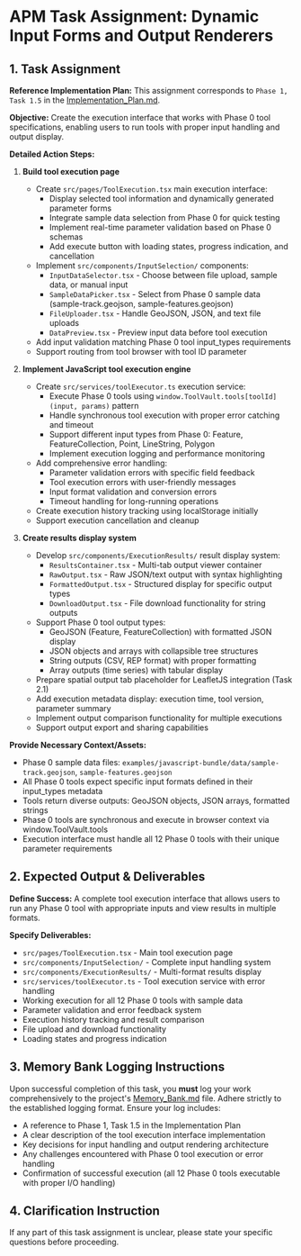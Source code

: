 # APM Task Assignment: Dynamic Input Forms and Output Renderers

## 1. Task Assignment

**Reference Implementation Plan:** This assignment corresponds to `Phase 1, Task 1.5` in the [Implementation_Plan.md](../../Implementation_Plan.md).

**Objective:** Create the execution interface that works with Phase 0 tool specifications, enabling users to run tools with proper input handling and output display.

**Detailed Action Steps:**

1. **Build tool execution page**
   - Create `src/pages/ToolExecution.tsx` main execution interface:
     - Display selected tool information and dynamically generated parameter forms
     - Integrate sample data selection from Phase 0 for quick testing
     - Implement real-time parameter validation based on Phase 0 schemas
     - Add execute button with loading states, progress indication, and cancellation
   - Implement `src/components/InputSelection/` components:
     - `InputDataSelector.tsx` - Choose between file upload, sample data, or manual input
     - `SampleDataPicker.tsx` - Select from Phase 0 sample data (sample-track.geojson, sample-features.geojson)
     - `FileUploader.tsx` - Handle GeoJSON, JSON, and text file uploads
     - `DataPreview.tsx` - Preview input data before tool execution
   - Add input validation matching Phase 0 tool input_types requirements
   - Support routing from tool browser with tool ID parameter

2. **Implement JavaScript tool execution engine**
   - Create `src/services/toolExecutor.ts` execution service:
     - Execute Phase 0 tools using `window.ToolVault.tools[toolId](input, params)` pattern
     - Handle synchronous tool execution with proper error catching and timeout
     - Support different input types from Phase 0: Feature, FeatureCollection, Point, LineString, Polygon
     - Implement execution logging and performance monitoring
   - Add comprehensive error handling:
     - Parameter validation errors with specific field feedback
     - Tool execution errors with user-friendly messages
     - Input format validation and conversion errors
     - Timeout handling for long-running operations
   - Create execution history tracking using localStorage initially
   - Support execution cancellation and cleanup

3. **Create results display system**
   - Develop `src/components/ExecutionResults/` result display system:
     - `ResultsContainer.tsx` - Multi-tab output viewer container
     - `RawOutput.tsx` - Raw JSON/text output with syntax highlighting
     - `FormattedOutput.tsx` - Structured display for specific output types
     - `DownloadOutput.tsx` - File download functionality for string outputs
   - Support Phase 0 tool output types:
     - GeoJSON (Feature, FeatureCollection) with formatted JSON display
     - JSON objects and arrays with collapsible tree structures
     - String outputs (CSV, REP format) with proper formatting
     - Array outputs (time series) with tabular display
   - Prepare spatial output tab placeholder for LeafletJS integration (Task 2.1)
   - Add execution metadata display: execution time, tool version, parameter summary
   - Implement output comparison functionality for multiple executions
   - Support output export and sharing capabilities

**Provide Necessary Context/Assets:**
- Phase 0 sample data files: `examples/javascript-bundle/data/sample-track.geojson`, `sample-features.geojson`
- All Phase 0 tools expect specific input formats defined in their input_types metadata
- Tools return diverse outputs: GeoJSON objects, JSON arrays, formatted strings
- Phase 0 tools are synchronous and execute in browser context via window.ToolVault.tools
- Execution interface must handle all 12 Phase 0 tools with their unique parameter requirements

## 2. Expected Output & Deliverables

**Define Success:** A complete tool execution interface that allows users to run any Phase 0 tool with appropriate inputs and view results in multiple formats.

**Specify Deliverables:**
- `src/pages/ToolExecution.tsx` - Main tool execution page
- `src/components/InputSelection/` - Complete input handling system
- `src/components/ExecutionResults/` - Multi-format results display
- `src/services/toolExecutor.ts` - Tool execution service with error handling
- Working execution for all 12 Phase 0 tools with sample data
- Parameter validation and error feedback system
- Execution history tracking and result comparison
- File upload and download functionality
- Loading states and progress indication

## 3. Memory Bank Logging Instructions

Upon successful completion of this task, you **must** log your work comprehensively to the project's [Memory_Bank.md](../../Memory_Bank.md) file. Adhere strictly to the established logging format. Ensure your log includes:
- A reference to Phase 1, Task 1.5 in the Implementation Plan
- A clear description of the tool execution interface implementation
- Key decisions for input handling and output rendering architecture
- Any challenges encountered with Phase 0 tool execution or error handling
- Confirmation of successful execution (all 12 Phase 0 tools executable with proper I/O handling)

## 4. Clarification Instruction

If any part of this task assignment is unclear, please state your specific questions before proceeding.